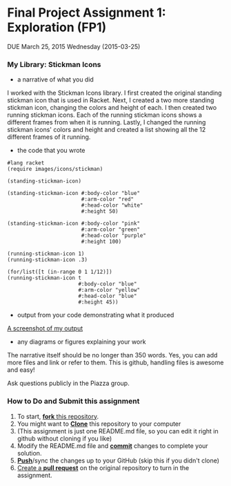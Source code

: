 # Final Project Assignment 1: Exploration (FP1) 
DUE March 25, 2015 Wednesday (2015-03-25)

### My Library: Stickman Icons

* a narrative of what you did

I worked with the Stickman Icons library. I first created the original standing stickman icon that is used in Racket. Next, I created a two more standing stickman icon, changing the colors and height of each. I then created two running stickman icons. Each of the running stickman icons shows a different frames from when it is running. Lastly, I changed the running stickman icons' colors and height and created a list showing all the 12 different frames of it running.

* the code that you wrote

```
#lang racket
(require images/icons/stickman)

(standing-stickman-icon)

(standing-stickman-icon #:body-color "blue"
                        #:arm-color "red"
                        #:head-color "white"
                        #:height 50)

(standing-stickman-icon #:body-color "pink"
                        #:arm-color "green"
                        #:head-color "purple"
                        #:height 100) 

(running-stickman-icon 1)
(running-stickman-icon .3)
                                     
(for/list([t (in-range 0 1 1/12)])
(running-stickman-icon t  
                       #:body-color "blue"
                       #:arm-color "yellow"
                       #:head-color "blue"
                       #:height 45))
```

* output from your code demonstrating what it produced


[A screenshot of my output](https://github.com/rthok/image/issues/1)


* any diagrams or figures explaining your work 
 
The narrative itself should be no longer than 350 words. Yes, you can add more files and link or refer to them. This is github, handling files is awesome and easy!

Ask questions publicly in the Piazza group.

### How to Do and Submit this assignment

1. To start, [**fork** this repository][forking].
1. You might want to [**Clone**][ref-clone] this repository to your computer
  2. (This assignment is just one README.md file, so you can edit it right in github without cloning if you like)
1. Modify the README.md file and [**commit**][ref-commit] changes to complete your solution.
1. [**Push**][ref-push]/sync the changes up to your GitHub (skip this if you didn't clone)
1. [Create a **pull request**][pull-request] on the original repository to turn in the assignment.

<!-- Links -->
[piazza]: https://piazza.com/class/i55is8xqqwhmr?cid=411
[markdown]: https://help.github.com/articles/markdown-basics/
[forking]: https://guides.github.com/activities/forking/
[ref-clone]: http://gitref.org/creating/#clone
[ref-commit]: http://gitref.org/basic/#commit
[ref-push]: http://gitref.org/remotes/#push
[pull-request]: https://help.github.com/articles/creating-a-pull-request
